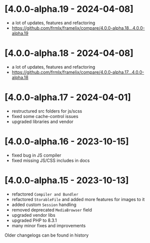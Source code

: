 # [4.0.0-alpha.19 - 2024-04-08]

* a lot of updates, features and refactoring
* https://github.com/frmlx/framelix/compare/4.0.0-alpha.18...4.0.0-alpha.19

# [4.0.0-alpha.18 - 2024-04-08]

* a lot of updates, features and refactoring
* https://github.com/frmlx/framelix/compare/4.0.0-alpha.17...4.0.0-alpha.18

# [4.0.0-alpha.17 - 2024-04-01]

* restructured src folders for js/scss
* fixed some cache-control issues
* upgraded libraries and vendor

# [4.0.0-alpha.16 - 2023-10-15]

* fixed bug in JS compiler
* fixed missing JS/CSS includes in docs

# [4.0.0-alpha.15 - 2023-10-13]

* refactored `Compiler and Bundler`
* refactored `StorableFile` and added more features for images to it
* added custom `Session` handling
* removed deprecated `MediaBrowser` field
* upgraded vendor libs
* upgraded PHP to 8.3.1
* many minor fixes and improvements


Older changelogs can be found in history